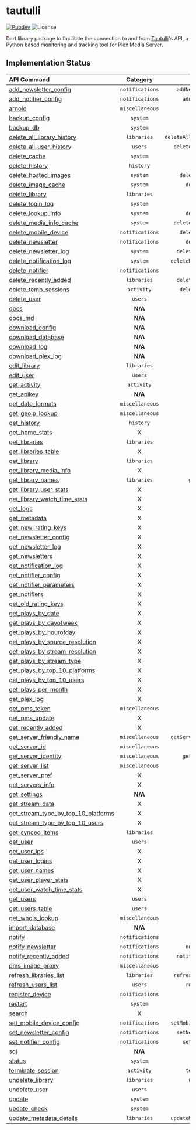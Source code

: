 # tautulli

[![Pubdev][pubdev-shield]][pubdev]
![License][license-shield]

Dart library package to facilitate the connection to and from [Tautulli](https://tautulli.com)'s API, a Python based monitoring and tracking tool for Plex Media Server.

## Implementation Status

| API Command | Category | Method |
| :---------- | :------: | -----: |
| [add_newsletter_config][api:add_newsletter_config]                                | `notifications` | `addNewsletterConfig()` |
| [add_notifier_config][api:add_notifier_config]                                    | `notifications` | `addNotifierConfig()` |
| [arnold][api:arnold]                                                              | `miscellaneous` | `arnold()` |
| [backup_config][api:backup_config]                                                | `system`        | `backupConfig()` |
| [backup_db][api:backup_db]                                                        | `system`        | `backupDB()` |
| [delete_all_library_history][api:delete_all_library_history]                      | `libraries`     | `deleteAllLibraryHistory()` |
| [delete_all_user_history][api:delete_all_user_history]                            | `users`         | `deleteAllUserHistory()` |
| [delete_cache][api:delete_cache]                                                  | `system`        | `deleteCache()` |
| [delete_history][api:delete_history]                                              | `history`       | `deleteHistory()` |
| [delete_hosted_images][api:delete_hosted_images]                                  | `system`        | `deleteHostedImages()` |
| [delete_image_cache][api:delete_image_cache]                                      | `system`        | `deleteImageCache()` |
| [delete_library][api:delete_library]                                              | `libraries`     | `deleteLibrary()` |
| [delete_login_log][api:delete_login_log]                                          | `system`        | `deleteLoginLog()` |
| [delete_lookup_info][api:delete_lookup_info]                                      | `system`        | `deleteLookupInfo()` |
| [delete_media_info_cache][api:delete_media_info_cache]                            | `system`        | `deleteMediaInfoCache()` |
| [delete_mobile_device][api:delete_mobile_device]                                  | `notifications` | `deleteMobileDevive()` |
| [delete_newsletter][api:delete_newsletter]                                        | `notifications` | `deleteNewsletter()` |
| [delete_newsletter_log][api:delete_newsletter_log]                                | `system`        | `deleteNewsletterLog()` |
| [delete_notification_log][api:delete_notification_log]                            | `system`        | `deleteNotificationLog()` |
| [delete_notifier][api:delete_notifier]                                            | `notifications` | `deleteNotifier()` |
| [delete_recently_added][api:delete_recently_added]                                | `libraries`     | `deleteRecentlyAdded()` |
| [delete_temp_sessions][api:delete_temp_sessions]                                  | `activity`      | `deleteTempSessions()` |
| [delete_user][api:delete_user]                                                    | `users`         | `deleteUser()` |
| [docs][api:docs]                                                                  | **N/A**         | **N/A** |
| [docs_md][api:docs_md]                                                            | **N/A**         | **N/A** |
| [download_config][api:download_config]                                            | **N/A**         | **N/A** |
| [download_database][api:download_database]                                        | **N/A**         | **N/A** |
| [download_log][api:download_log]                                                  | **N/A**         | **N/A** |
| [download_plex_log][api:download_plex_log]                                        | **N/A**         | **N/A** |
| [edit_library][api:edit_library]                                                  | `libraries`     | `editLibrary()` |
| [edit_user][api:edit_user]                                                        | `users`         | `editUser()` |
| [get_activity][api:get_activity]                                                  | `activity`      | `getActivity()` |
| [get_apikey][api:get_apikey]                                                      | **N/A**         | **N/A** |
| [get_date_formats][api:get_date_formats]                                          | `miscellaneous` | `getDateFormats()` |
| [get_geoip_lookup][api:get_geoip_lookup]                                          | `miscellaneous` | `getGeoIPLookup()` |
| [get_history][api:get_history]                                                    | `history`       | `getHistory()` |
| [get_home_stats][api:get_home_stats]                                              | X               | X |
| [get_libraries][api:get_libraries]                                                | `libraries`     | `getLibraries()` |
| [get_libraries_table][api:get_libraries_table]                                    | X               | X |
| [get_library][api:get_library]                                                    | `libraries`     | `getLibrary()` |
| [get_library_media_info][api:get_library_media_info]                              | X               | X |
| [get_library_names][api:get_library_names]                                        | `libraries`     | `getLibraryNames()` |
| [get_library_user_stats][api:get_library_user_stats]                              | X               | X |
| [get_library_watch_time_stats][api:get_library_watch_time_stats]                  | X               | X |
| [get_logs][api:get_logs]                                                          | X               | X |
| [get_metadata][api:get_metadata]                                                  | X               | X |
| [get_new_rating_keys][api:get_new_rating_keys]                                    | X               | X |
| [get_newsletter_config][api:get_newsletter_config]                                | X               | X |
| [get_newsletter_log][api:get_newsletter_log]                                      | X               | X |
| [get_newsletters][api:get_newsletters]                                            | X               | X |
| [get_notification_log][api:get_notification_log]                                  | X               | X |
| [get_notifier_config][api:get_notifier_config]                                    | X               | X |
| [get_notifier_parameters][api:get_notifier_parameters]                            | X               | X |
| [get_notifiers][api:get_notifiers]                                                | X               | X |
| [get_old_rating_keys][api:get_old_rating_keys]                                    | X               | X |
| [get_plays_by_date][api:get_plays_by_date]                                        | X               | X |
| [get_plays_by_dayofweek][api:get_plays_by_dayofweek]                              | X               | X |
| [get_plays_by_hourofday][api:get_plays_by_hourofday]                              | X               | X |
| [get_plays_by_source_resolution][api:get_plays_by_source_resolution]              | X               | X |
| [get_plays_by_stream_resolution][api:get_plays_by_stream_resolution]              | X               | X |
| [get_plays_by_stream_type][api:get_plays_by_stream_type]                          | X               | X |
| [get_plays_by_top_10_platforms][api:get_plays_by_top_10_platforms]                | X               | X |
| [get_plays_by_top_10_users][api:get_plays_by_top_10_users]                        | X               | X |
| [get_plays_per_month][api:get_plays_per_month]                                    | X               | X |
| [get_plex_log][api:get_plex_log]                                                  | X               | X |
| [get_pms_token][api:get_pms_token]                                                | `miscellaneous` | `getPMSToken()` |
| [get_pms_update][api:get_pms_update]                                              | X               | X |
| [get_recently_added][api:get_recently_added]                                      | X               | X |
| [get_server_friendly_name][api:get_server_friendly_name]                          | `miscellaneous` | `getServerFriendlyName()` |
| [get_server_id][api:get_server_id]                                                | `miscellaneous` | `getServerID()` |
| [get_server_identity][api:get_server_identity]                                    | `miscellaneous` | `getServerIdentity()` |
| [get_server_list][api:get_server_list]                                            | `miscellaneous` | `getServerList()` |
| [get_server_pref][api:get_server_pref]                                            | X               | X |
| [get_servers_info][api:get_servers_info]                                          | X               | X |
| [get_settings][api:get_settings]                                                  | **N/A**         | **N/A** |
| [get_stream_data][api:get_stream_data]                                            | X               | X |
| [get_stream_type_by_top_10_platforms][api:get_stream_type_by_top_10_platforms]    | X               | X |
| [get_stream_type_by_top_10_users][api:get_stream_type_by_top_10_users]            | X               | X |
| [get_synced_items][api:get_synced_items]                                          | `libraries`     | `getSyncedItems()` |
| [get_user][api:get_user]                                                          | `users`         | `getUser()` |
| [get_user_ips][api:get_user_ips]                                                  | X               | X |
| [get_user_logins][api:get_user_logins]                                            | X               | X |
| [get_user_names][api:get_user_names]                                              | X               | X |
| [get_user_player_stats][api:get_user_player_stats]                                | X               | X |
| [get_user_watch_time_stats][api:get_user_watch_time_stats]                        | X               | X |
| [get_users][api:get_users]                                                        | `users`         | `getUsers()` |
| [get_users_table][api:get_users_table]                                            | `users`         | `getUsersTable()` |
| [get_whois_lookup][api:get_whois_lookup]                                          | `miscellaneous` | `getWHOISLookup()` |
| [import_database][api:import_database]                                            | **N/A**         | **N/A** |
| [notify][api:notify]                                                              | `notifications` | `notify()` |
| [notify_newsletter][api:notify_newsletter]                                        | `notifications` | `notifyNewsletter()` |
| [notify_recently_added][api:notify_recently_added]                                | `notifications` | `notifyRecentlyAdded()` |
| [pms_image_proxy][api:pms_image_proxy]                                            | `miscellaneous` | `pmsImageProxy()` |
| [refresh_libraries_list][api:refresh_libraries_list]                              | `libraries`     | `refreshLibrariesList()` |
| [refresh_users_list][api:refresh_users_list]                                      | `users`         | `refreshUsersList()` |
| [register_device][api:register_device]                                            | `notifications` | `registerDevice()` |
| [restart][api:restart]                                                            | `system`        | `restart()` |
| [search][api:search]                                                              | X               | X |
| [set_mobile_device_config][api:set_mobile_device_config]                          | `notifications` | `setMobileDeviceConfig()` |
| [set_newsletter_config][api:set_newsletter_config]                                | `notifications` | `setNewsletterConfig()` |
| [set_notifier_config][api:set_notifier_config]                                    | `notifications` | `setNotifierConfig()` |
| [sql][api:sql]                                                                    | **N/A**         | **N/A** |
| [status][api:status]                                                              | `system`        | `status()` |
| [terminate_session][api:terminate_session]                                        | `activity`      | `terminateSession()` |
| [undelete_library][api:undelete_library]                                          | `libraries`     | `undeleteLibrary()` |
| [undelete_user][api:undelete_user]                                                | `users`         | `undeleteUser()` |
| [update][api:update]                                                              | `system`        | `update()` |
| [update_check][api:update_check]                                                  | `system`        | `updateCheck()` |
| [update_metadata_details][api:update_metadata_details]                            | `libraries`     | `updateMetadataDetails()` |

[api:add_newsletter_config]: https://github.com/Tautulli/Tautulli/blob/master/API.md#add_newsletter_config
[api:add_notifier_config]: https://github.com/Tautulli/Tautulli/blob/master/API.md#add_notifier_config
[api:arnold]: https://github.com/Tautulli/Tautulli/blob/master/API.md#arnold
[api:backup_config]: https://github.com/Tautulli/Tautulli/blob/master/API.md#backup_config
[api:backup_db]: https://github.com/Tautulli/Tautulli/blob/master/API.md#backup_db
[api:delete_all_library_history]: https://github.com/Tautulli/Tautulli/blob/master/API.md#delete_all_library_history
[api:delete_all_user_history]: https://github.com/Tautulli/Tautulli/blob/master/API.md#delete_all_user_history
[api:delete_cache]: https://github.com/Tautulli/Tautulli/blob/master/API.md#delete_cache
[api:delete_history]: https://github.com/Tautulli/Tautulli/blob/master/API.md#delete_history
[api:delete_hosted_images]: https://github.com/Tautulli/Tautulli/blob/master/API.md#delete_hosted_images
[api:delete_image_cache]: https://github.com/Tautulli/Tautulli/blob/master/API.md#delete_image_cache
[api:delete_library]: https://github.com/Tautulli/Tautulli/blob/master/API.md#delete_library
[api:delete_login_log]: https://github.com/Tautulli/Tautulli/blob/master/API.md#delete_login_log
[api:delete_lookup_info]: https://github.com/Tautulli/Tautulli/blob/master/API.md#delete_lookup_info
[api:delete_media_info_cache]: https://github.com/Tautulli/Tautulli/blob/master/API.md#delete_media_info_cache
[api:delete_mobile_device]: https://github.com/Tautulli/Tautulli/blob/master/API.md#delete_mobile_device
[api:delete_newsletter]: https://github.com/Tautulli/Tautulli/blob/master/API.md#delete_newsletter
[api:delete_newsletter_log]: https://github.com/Tautulli/Tautulli/blob/master/API.md#delete_newsletter_log
[api:delete_notification_log]: https://github.com/Tautulli/Tautulli/blob/master/API.md#delete_notification_log
[api:delete_notifier]: https://github.com/Tautulli/Tautulli/blob/master/API.md#delete_notifier
[api:delete_recently_added]: https://github.com/Tautulli/Tautulli/blob/master/API.md#delete_recently_added
[api:delete_temp_sessions]: https://github.com/Tautulli/Tautulli/blob/master/API.md#delete_newsletter
[api:delete_user]: https://github.com/Tautulli/Tautulli/blob/master/API.md#delete_user
[api:docs]: https://github.com/Tautulli/Tautulli/blob/master/API.md#docs
[api:docs_md]: https://github.com/Tautulli/Tautulli/blob/master/API.md#docs_md
[api:download_config]: https://github.com/Tautulli/Tautulli/blob/master/API.md#download_config
[api:download_database]: https://github.com/Tautulli/Tautulli/blob/master/API.md#download_database
[api:download_log]: https://github.com/Tautulli/Tautulli/blob/master/API.md#download_log
[api:download_plex_log]: https://github.com/Tautulli/Tautulli/blob/master/API.md#download_plex_log
[api:edit_library]: https://github.com/Tautulli/Tautulli/blob/master/API.md#edit_library
[api:edit_user]: https://github.com/Tautulli/Tautulli/blob/master/API.md#edit_user
[api:get_activity]: https://github.com/Tautulli/Tautulli/blob/master/API.md#get_activity
[api:get_apikey]: https://github.com/Tautulli/Tautulli/blob/master/API.md#get_apikey
[api:get_date_formats]: https://github.com/Tautulli/Tautulli/blob/master/API.md#get_date_formats
[api:get_geoip_lookup]: https://github.com/Tautulli/Tautulli/blob/master/API.md#get_geoip_lookup
[api:get_history]: https://github.com/Tautulli/Tautulli/blob/master/API.md#get_history
[api:get_home_stats]: https://github.com/Tautulli/Tautulli/blob/master/API.md#get_home_stats
[api:get_libraries]: https://github.com/Tautulli/Tautulli/blob/master/API.md#get_libraries
[api:get_libraries_table]: https://github.com/Tautulli/Tautulli/blob/master/API.md#get_libraries_table
[api:get_library]: https://github.com/Tautulli/Tautulli/blob/master/API.md#get_library
[api:get_library_media_info]: https://github.com/Tautulli/Tautulli/blob/master/API.md#get_library_media_info
[api:get_library_names]: https://github.com/Tautulli/Tautulli/blob/master/API.md#get_library_names
[api:get_library_user_stats]: https://github.com/Tautulli/Tautulli/blob/master/API.md#get_library_user_stats
[api:get_library_watch_time_stats]: https://github.com/Tautulli/Tautulli/blob/master/API.md#get_library_watch_time_stats
[api:get_logs]: https://github.com/Tautulli/Tautulli/blob/master/API.md#get_logs
[api:get_metadata]: https://github.com/Tautulli/Tautulli/blob/master/API.md#get_metadata
[api:get_new_rating_keys]: https://github.com/Tautulli/Tautulli/blob/master/API.md#get_new_rating_keys
[api:get_newsletter_config]: https://github.com/Tautulli/Tautulli/blob/master/API.md#get_newsletter_config
[api:get_newsletter_log]: https://github.com/Tautulli/Tautulli/blob/master/API.md#get_newsletter_log
[api:get_newsletters]: https://github.com/Tautulli/Tautulli/blob/master/API.md#get_newsletters
[api:get_notification_log]: https://github.com/Tautulli/Tautulli/blob/master/API.md#get_notification_log
[api:get_notifier_config]: https://github.com/Tautulli/Tautulli/blob/master/API.md#get_notifier_config
[api:get_notifier_parameters]: https://github.com/Tautulli/Tautulli/blob/master/API.md#get_notifier_parameters
[api:get_notifiers]: https://github.com/Tautulli/Tautulli/blob/master/API.md#get_notifiers
[api:get_old_rating_keys]: https://github.com/Tautulli/Tautulli/blob/master/API.md#get_old_rating_keys
[api:get_plays_by_date]: https://github.com/Tautulli/Tautulli/blob/master/API.md#get_plays_by_date
[api:get_plays_by_dayofweek]: https://github.com/Tautulli/Tautulli/blob/master/API.md#get_plays_by_dayofweek
[api:get_plays_by_hourofday]: https://github.com/Tautulli/Tautulli/blob/master/API.md#get_plays_by_hourofday
[api:get_plays_by_source_resolution]: https://github.com/Tautulli/Tautulli/blob/master/API.md#get_plays_by_source_resolution
[api:get_plays_by_stream_resolution]: https://github.com/Tautulli/Tautulli/blob/master/API.md#get_plays_by_stream_resolution
[api:get_plays_by_stream_type]: https://github.com/Tautulli/Tautulli/blob/master/API.md#get_plays_by_stream_type
[api:get_plays_by_top_10_platforms]: https://github.com/Tautulli/Tautulli/blob/master/API.md#get_plays_by_top_10_platforms
[api:get_plays_by_top_10_users]: https://github.com/Tautulli/Tautulli/blob/master/API.md#get_plays_by_top_10_users
[api:get_plays_per_month]: https://github.com/Tautulli/Tautulli/blob/master/API.md#get_plays_per_month
[api:get_plex_log]: https://github.com/Tautulli/Tautulli/blob/master/API.md#get_plex_log
[api:get_pms_token]: https://github.com/Tautulli/Tautulli/blob/master/API.md#get_pms_token
[api:get_pms_update]: https://github.com/Tautulli/Tautulli/blob/master/API.md#get_pms_update
[api:get_recently_added]: https://github.com/Tautulli/Tautulli/blob/master/API.md#get_recently_added
[api:get_server_friendly_name]: https://github.com/Tautulli/Tautulli/blob/master/API.md#get_server_friendly_name
[api:get_server_id]: https://github.com/Tautulli/Tautulli/blob/master/API.md#get_server_id
[api:get_server_identity]: https://github.com/Tautulli/Tautulli/blob/master/API.md#get_server_identity
[api:get_server_list]: https://github.com/Tautulli/Tautulli/blob/master/API.md#get_server_list
[api:get_server_pref]: https://github.com/Tautulli/Tautulli/blob/master/API.md#get_server_pref
[api:get_servers_info]: https://github.com/Tautulli/Tautulli/blob/master/API.md#get_servers_info
[api:get_settings]: https://github.com/Tautulli/Tautulli/blob/master/API.md#get_settings
[api:get_stream_data]: https://github.com/Tautulli/Tautulli/blob/master/API.md#get_stream_data
[api:get_stream_type_by_top_10_platforms]: https://github.com/Tautulli/Tautulli/blob/master/API.md#get_stream_type_by_top_10_platforms
[api:get_stream_type_by_top_10_users]: https://github.com/Tautulli/Tautulli/blob/master/API.md#get_stream_type_by_top_10_users
[api:get_synced_items]: https://github.com/Tautulli/Tautulli/blob/master/API.md#get_synced_items
[api:get_user]: https://github.com/Tautulli/Tautulli/blob/master/API.md#get_user
[api:get_user_ips]: https://github.com/Tautulli/Tautulli/blob/master/API.md#get_user_ips
[api:get_user_logins]: https://github.com/Tautulli/Tautulli/blob/master/API.md#get_user_logins
[api:get_user_names]: https://github.com/Tautulli/Tautulli/blob/master/API.md#get_user_names
[api:get_user_player_stats]: https://github.com/Tautulli/Tautulli/blob/master/API.md#get_user_player_stats
[api:get_user_watch_time_stats]: https://github.com/Tautulli/Tautulli/blob/master/API.md#get_user_watch_time_stats
[api:get_users]: https://github.com/Tautulli/Tautulli/blob/master/API.md#get_users
[api:get_users_table]: https://github.com/Tautulli/Tautulli/blob/master/API.md#get_users_table
[api:get_whois_lookup]: https://github.com/Tautulli/Tautulli/blob/master/API.md#get_whois_lookup
[api:import_database]: https://github.com/Tautulli/Tautulli/blob/master/API.md#import_database
[api:notify]: https://github.com/Tautulli/Tautulli/blob/master/API.md#notify
[api:notify_newsletter]: https://github.com/Tautulli/Tautulli/blob/master/API.md#notify_newsletter
[api:notify_recently_added]: https://github.com/Tautulli/Tautulli/blob/master/API.md#notify_recently_added
[api:pms_image_proxy]: https://github.com/Tautulli/Tautulli/blob/master/API.md#pms_image_proxy
[api:refresh_libraries_list]: https://github.com/Tautulli/Tautulli/blob/master/API.md#refresh_libraries_list
[api:refresh_users_list]: https://github.com/Tautulli/Tautulli/blob/master/API.md#refresh_users_list
[api:register_device]: https://github.com/Tautulli/Tautulli/blob/master/API.md#register_device
[api:restart]: https://github.com/Tautulli/Tautulli/blob/master/API.md#restart
[api:search]: https://github.com/Tautulli/Tautulli/blob/master/API.md#search
[api:set_mobile_device_config]: https://github.com/Tautulli/Tautulli/blob/master/API.md#set_mobile_device_config
[api:set_newsletter_config]: https://github.com/Tautulli/Tautulli/blob/master/API.md#set_newsletter_config
[api:set_notifier_config]: https://github.com/Tautulli/Tautulli/blob/master/API.md#set_notifier_config
[api:sql]: https://github.com/Tautulli/Tautulli/blob/master/API.md#sql
[api:status]: https://github.com/Tautulli/Tautulli/blob/master/API.md#status
[api:terminate_session]: https://github.com/Tautulli/Tautulli/blob/master/API.md#terminate_session
[api:undelete_library]: https://github.com/Tautulli/Tautulli/blob/master/API.md#undelete_library
[api:undelete_user]: https://github.com/Tautulli/Tautulli/blob/master/API.md#undelete_user
[api:update]: https://github.com/Tautulli/Tautulli/blob/master/API.md#update
[api:update_check]: https://github.com/Tautulli/Tautulli/blob/master/API.md#update_check
[api:update_metadata_details]: https://github.com/Tautulli/Tautulli/blob/master/API.md#update_metadata_details

[license-shield]: https://img.shields.io/github/license/CometTools/Packages?style=for-the-badge
[pubdev]: https://pub.dev/packages/tautulli/
[pubdev-shield]: https://img.shields.io/pub/v/tautulli.svg?style=for-the-badge
